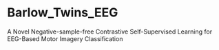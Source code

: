 # Barlow_Twins_EEG
A Novel Negative-sample-free Contrastive Self-Supervised Learning for EEG-Based Motor Imagery Classification
